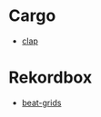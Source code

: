 # Cargo
* [clap](https://docs.rs/clap/latest/clap/\_derive/\_tutorial/chapter\_0/index.html)

# Rekordbox
* [beat-grids](https://djl-analysis.deepsymmetry.org/rekordbox-export-analysis/anlz.html#beat-grid)
